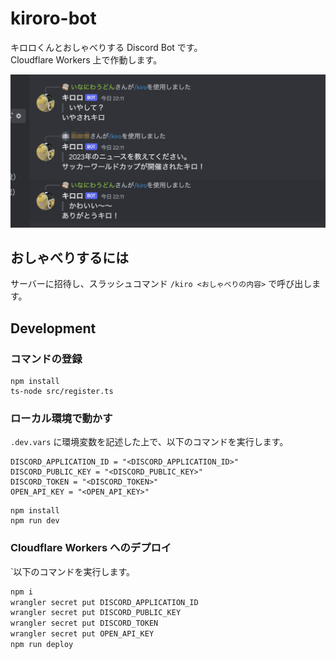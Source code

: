 # kiroro-bot

キロロくんとおしゃべりする Discord Bot です。  
Cloudflare Workers 上で作動します。

![Discord 上での動作画面](sample.png)

## おしゃべりするには

サーバーに招待し、スラッシュコマンド `/kiro <おしゃべりの内容>` で呼び出します。

## Development

### コマンドの登録

```
npm install
ts-node src/register.ts
```

### ローカル環境で動かす

`.dev.vars` に環境変数を記述した上で、以下のコマンドを実行します。

```
DISCORD_APPLICATION_ID = "<DISCORD_APPLICATION_ID>"
DISCORD_PUBLIC_KEY = "<DISCORD_PUBLIC_KEY>"
DISCORD_TOKEN = "<DISCORD_TOKEN>"
OPEN_API_KEY = "<OPEN_API_KEY>"
```

```
npm install
npm run dev
```

### Cloudflare Workers へのデプロイ

`以下のコマンドを実行します。

```bash
npm i
wrangler secret put DISCORD_APPLICATION_ID
wrangler secret put DISCORD_PUBLIC_KEY
wrangler secret put DISCORD_TOKEN
wrangler secret put OPEN_API_KEY
npm run deploy
```
